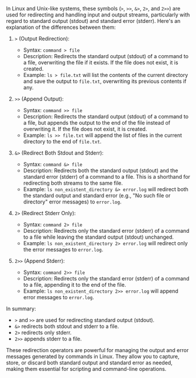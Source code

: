 In Linux and Unix-like systems, these symbols (`>`, `>>`, `&>`, `2>`, and `2>>`) are used for redirecting and handling input and output streams, particularly with regard to standard output (stdout) and standard error (stderr). Here's an explanation of the differences between them:

1. `>` (Output Redirection):
   - Syntax: `command > file`
   - Description: Redirects the standard output (stdout) of a command to a file, overwriting the file if it exists. If the file does not exist, it is created.
   - Example: `ls > file.txt` will list the contents of the current directory and save the output to `file.txt`, overwriting its previous contents if any.

2. `>>` (Append Output):
   - Syntax: `command >> file`
   - Description: Redirects the standard output (stdout) of a command to a file, but appends the output to the end of the file instead of overwriting it. If the file does not exist, it is created.
   - Example: `ls >> file.txt` will append the list of files in the current directory to the end of `file.txt`.

3. `&>` (Redirect Both Stdout and Stderr):
   - Syntax: `command &> file`
   - Description: Redirects both the standard output (stdout) and the standard error (stderr) of a command to a file. This is a shorthand for redirecting both streams to the same file.
   - Example: `ls non_existent_directory &> error.log` will redirect both the standard output and standard error (e.g., "No such file or directory" error messages) to `error.log`.

4. `2>` (Redirect Stderr Only):
   - Syntax: `command 2> file`
   - Description: Redirects only the standard error (stderr) of a command to a file while leaving the standard output (stdout) unchanged.
   - Example: `ls non_existent_directory 2> error.log` will redirect only the error messages to `error.log`.

5. `2>>` (Append Stderr):
   - Syntax: `command 2>> file`
   - Description: Redirects only the standard error (stderr) of a command to a file, appending it to the end of the file.
   - Example: `ls non_existent_directory 2>> error.log` will append error messages to `error.log`.

In summary:

- `>` and `>>` are used for redirecting standard output (stdout).
- `&>` redirects both stdout and stderr to a file.
- `2>` redirects only stderr.
- `2>>` appends stderr to a file.

These redirection operators are powerful for managing the output and error messages generated by commands in Linux. They allow you to capture, store, or discard both standard output and standard error as needed, making them essential for scripting and command-line operations.